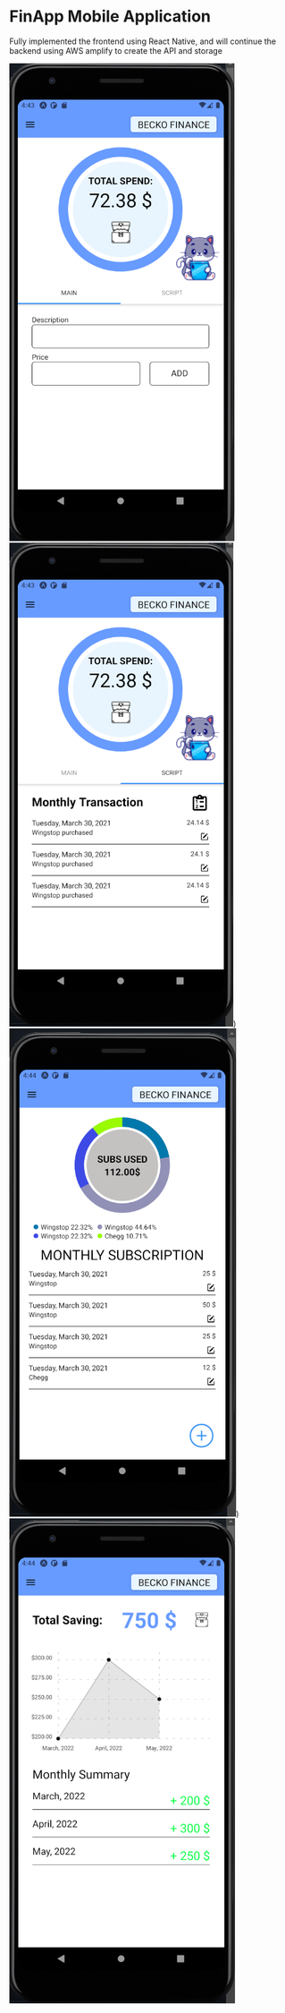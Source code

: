 # FinApp Mobile Application
Fully implemented the frontend using React Native, and will continue the backend using AWS amplify to create the API and storage

![](image/finApp_1.PNG)
![](image/finApp_2.PNG))
![](image/finApp_3.PNG))
![](image/finApp_4.PNG)
